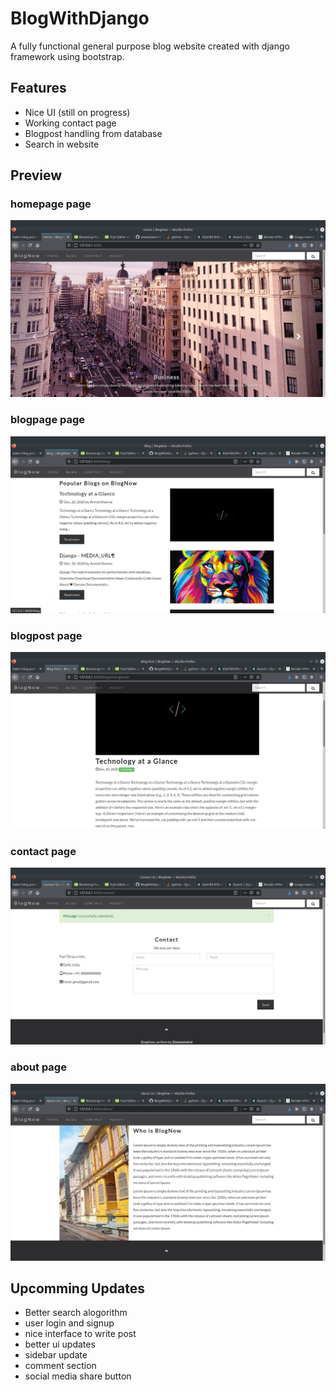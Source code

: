# BlogWithDjango
A fully functional general purpose blog website created with django framework using bootstrap.

## Features
* Nice UI (still on progress)
* Working contact page 
* Blogpost handling from database
* Search in website 

## Preview

### homepage page
![img](homepage.png)

### blogpage page
![img](blog-section.png)

### blogpost page
![img](blogpost.png)

### contact page
![img](contact.png)

### about page
![img](about.png)

## Upcomming Updates
* Better search alogorithm
* user login and signup
* nice interface to write post
* better ui updates
* sidebar update
* comment section
* social media share button